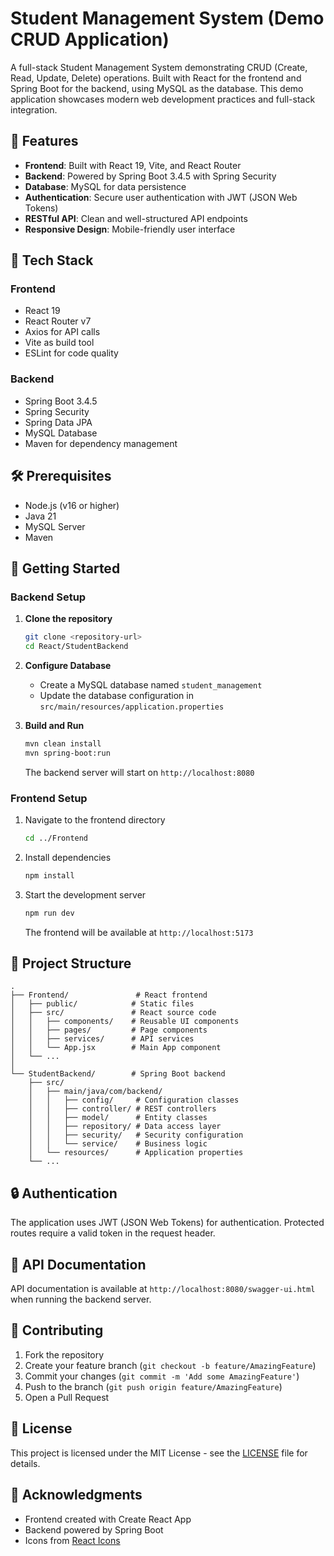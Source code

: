 # Student Management System (Demo CRUD Application)

A full-stack Student Management System demonstrating CRUD (Create, Read, Update, Delete) operations. Built with React for the frontend and Spring Boot for the backend, using MySQL as the database. This demo application showcases modern web development practices and full-stack integration.

## 🌟 Features

- **Frontend**: Built with React 19, Vite, and React Router
- **Backend**: Powered by Spring Boot 3.4.5 with Spring Security
- **Database**: MySQL for data persistence
- **Authentication**: Secure user authentication with JWT (JSON Web Tokens)
- **RESTful API**: Clean and well-structured API endpoints
- **Responsive Design**: Mobile-friendly user interface

## 🚀 Tech Stack

### Frontend
- React 19
- React Router v7
- Axios for API calls
- Vite as build tool
- ESLint for code quality

### Backend
- Spring Boot 3.4.5
- Spring Security
- Spring Data JPA
- MySQL Database
- Maven for dependency management

## 🛠️ Prerequisites

- Node.js (v16 or higher)
- Java 21
- MySQL Server
- Maven

## 🚀 Getting Started

### Backend Setup

1. **Clone the repository**
   ```bash
   git clone <repository-url>
   cd React/StudentBackend
   ```

2. **Configure Database**
   - Create a MySQL database named `student_management`
   - Update the database configuration in `src/main/resources/application.properties`

3. **Build and Run**
   ```bash
   mvn clean install
   mvn spring-boot:run
   ```
   The backend server will start on `http://localhost:8080`

### Frontend Setup

1. Navigate to the frontend directory
   ```bash
   cd ../Frontend
   ```

2. Install dependencies
   ```bash
   npm install
   ```

3. Start the development server
   ```bash
   npm run dev
   ```
   The frontend will be available at `http://localhost:5173`

## 📂 Project Structure

```
.
├── Frontend/               # React frontend
│   ├── public/            # Static files
│   ├── src/               # React source code
│   │   ├── components/    # Reusable UI components
│   │   ├── pages/         # Page components
│   │   ├── services/      # API services
│   │   └── App.jsx        # Main App component
│   └── ...
│
└── StudentBackend/        # Spring Boot backend
    ├── src/
    │   ├── main/java/com/backend/
    │   │   ├── config/     # Configuration classes
    │   │   ├── controller/ # REST controllers
    │   │   ├── model/      # Entity classes
    │   │   ├── repository/ # Data access layer
    │   │   ├── security/   # Security configuration
    │   │   └── service/    # Business logic
    │   └── resources/      # Application properties
    └── ...
```

## 🔒 Authentication

The application uses JWT (JSON Web Tokens) for authentication. Protected routes require a valid token in the request header.

## 📝 API Documentation

API documentation is available at `http://localhost:8080/swagger-ui.html` when running the backend server.

## 🤝 Contributing

1. Fork the repository
2. Create your feature branch (`git checkout -b feature/AmazingFeature`)
3. Commit your changes (`git commit -m 'Add some AmazingFeature'`)
4. Push to the branch (`git push origin feature/AmazingFeature`)
5. Open a Pull Request

## 📄 License

This project is licensed under the MIT License - see the [LICENSE](LICENSE) file for details.

## 🙏 Acknowledgments

- Frontend created with Create React App
- Backend powered by Spring Boot
- Icons from [React Icons](https://react-icons.github.io/react-icons/)
